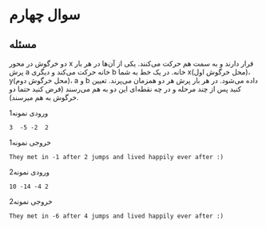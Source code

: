 # سوال چهارم
## مسئله 
دو خرگوش در محور x قرار دارند و به سمت هم حرکت می‌کنند. یکی
از آن‌ها در هر بار پرش a خانه حرکت ‌می‌کند و دیگری b خانه. در یک خط به شما x(محل خرگوش اول)، y(محل خرگوش دوم)، a و b داده می‌شود. در هر بار پرش هر دو همزمان می‌پرند. تعیین کنید پس
از چند مرحله و در چه نقطه‌ای این دو به هم می‌رسند (فرض کنید حتما دو خرگوش به هم
میرسند).

ورودی نمونه1

	3  -5 -2  2

خروجی نمونه1

	They met in -1 after 2 jumps and lived happily ever after :)

ورودی نمونه2

	10 -14 -4 2

خروجی نمونه2

	They met in -6 after 4 jumps and lived happily ever after :)
